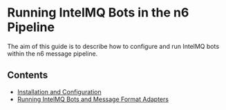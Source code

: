 # Running IntelMQ Bots in the n6 Pipeline

The aim of this guide is to describe how to configure and run
IntelMQ bots within the n6 message pipeline.


Contents
--------

* [Installation and Configuration](config.md)
* [Running IntelMQ Bots and Message Format Adapters](running.md)
